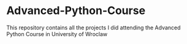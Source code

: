 # Advanced-Python-Course
This repository contains all the projects I did attending the Advanced Python Course in University of Wroclaw
